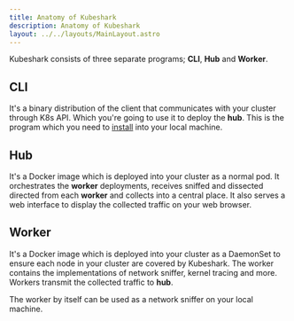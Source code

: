 ```yaml
---
title: Anatomy of Kubeshark
description: Anatomy of Kubeshark
layout: ../../layouts/MainLayout.astro
---
```


Kubeshark consists of three separate programs; **CLI**, **Hub** and **Worker**.

## CLI

It's a binary distribution of the client that communicates with your cluster through K8s API.
Which you're going to use it to deploy the **hub**. This is the program which you need to [install](/en/install)
into your local machine.

## Hub

It's a Docker image which is deployed into your cluster as a normal pod. It orchestrates the **worker** deployments,
receives sniffed and dissected directed from each **worker** and collects into a central place.
It also serves a web interface to display the collected traffic on your web browser.

## Worker

It's a Docker image which is deployed into your cluster as a DaemonSet to ensure each node in your cluster
are covered by Kubeshark. The worker contains the implementations of network sniffer, kernel tracing and more.
Workers transmit the collected traffic to **hub**.

The worker by itself can be used as a network sniffer on your local machine.

